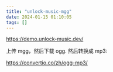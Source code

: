```yaml
---
title: "unlock-music-mgg"
date: 2024-01-15 01:10:05
tags: []
---
```

https://demo.unlock-music.dev/

上传 mgg，然后下载 ogg. 然后转换成 mp3:

https://convertio.co/zh/ogg-mp3/

